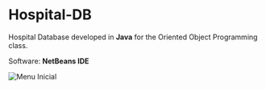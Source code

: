 # Hospital-DB
Hospital Database developed in <b>Java</b> for the Oriented Object Programming class.

Software: <b> NetBeans IDE </b>

![Menu Inicial](https://github.com/andrecfoss/Hospital-DB/assets/134842813/8a23125d-cb38-4da2-aa42-100dbcef77c5)

